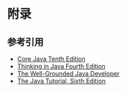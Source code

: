 # 附录

## 参考引用

* [Core Java Tenth Edition](http://www.amazon.com/Core-Java-I--Fundamentals-10th/dp/0134177304)
* [Thinking in Java Fourth Edition](http://mindview.net/Books/TIJ4)
* [The Well-Grounded Java Developer](http://www.amazon.com/The-Well-Grounded-Java-Developer-programming/dp/1617290068)
* [The Java Tutorial, Sixth Edition](http://www.amazon.com/The-Java-Tutorial-Course-Edition/dp/0134034082)